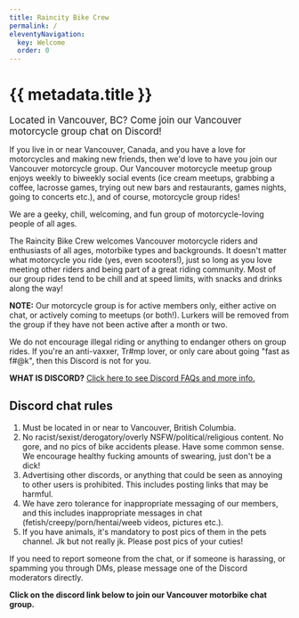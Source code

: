```yaml
---
title: Raincity Bike Crew
permalink: /
eleventyNavigation:
  key: Welcome
  order: 0
---
```

<h1 class="visually-hidden">{{ metadata.title }}</h1>

<big>Located in Vancouver, BC? Come join our Vancouver motorcycle group chat on Discord!</big>

If you live in or near Vancouver, Canada, and you have a love for motorcycles and making new friends, then we'd love to have you join our Vancouver motorcycle group. Our Vancouver motorcycle meetup group enjoys weekly to biweekly social events (ice cream meetups, grabbing a coffee, lacrosse games, trying out new bars and restaurants, games nights, going to concerts etc.), and of course, motorcycle group rides!

We are a geeky, chill, welcoming, and fun group of motorcycle-loving people of all ages.

The Raincity Bike Crew welcomes Vancouver motorcycle riders and enthusiasts of all ages, motorbike types and backgrounds. It doesn't matter what motorcycle you ride (yes, even scooters!), just so long as you love meeting other riders and being part of a great riding community. Most of our group rides tend to be chill and at speed limits, with snacks and drinks along the way!

**NOTE:** Our motorcycle group is for active members only, either active on chat, or actively coming to meetups (or both!). Lurkers will be removed from the group if they have not been active after a month or two.

We do not encourage illegal riding or anything to endanger others on group rides. If you're an anti-vaxxer, Tr#mp lover, or only care about going "fast as f#@k", then this Discord is not for you. 

**WHAT IS DISCORD?** [Click here to see Discord FAQs and more info.](https://www.raincitybikecrew.com/discord-info/)

## Discord chat rules

1. Must be located in or near to Vancouver, British Columbia.
2. No racist/sexist/derogatory/overly NSFW/political/religious content. No gore, and no pics of bike accidents please. Have some common sense. We encourage healthy fucking amounts of swearing, just don't be a dick!
3. Advertising other discords, or anything that could be seen as annoying to other users is prohibited. This includes posting links that may be harmful.
4. We have zero tolerance for inappropriate messaging of our members, and this includes inappropriate messages in chat (fetish/creepy/porn/hentai/weeb videos, pictures etc.).
5. If you have animals, it's mandatory to post pics of them in the pets channel. Jk but not really jk. Please post pics of your cuties!

If you need to report someone from the chat, or if someone is harassing, or spamming you through DMs, please message one of the Discord moderators directly.

**Click on the discord link below to join our Vancouver motorbike chat group.**